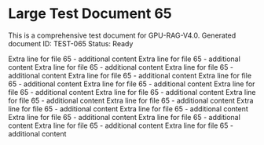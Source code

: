 # Large Test Document 65

This is a comprehensive test document for GPU-RAG-V4.0.
Generated document ID: TEST-065
Status: Ready

Extra line for file 65 - additional content Extra line for file 65 - additional content Extra line for file 65 - additional content Extra line for file 65 - additional content Extra line for file 65 - additional content Extra line for file 65 - additional content Extra line for file 65 - additional content Extra line for file 65 - additional content Extra line for file 65 - additional content Extra line for file 65 - additional content Extra line for file 65 - additional content Extra line for file 65 - additional content Extra line for file 65 - additional content Extra line for file 65 - additional content Extra line for file 65 - additional content Extra line for file 65 - additional content Extra line for file 65 - additional content 
